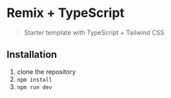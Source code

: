 # Remix + TypeScript
> Starter template with TypeScript + Tailwind CSS


## Installation
1. clone the repository
2. `npm install`
3. `npm run dev`
